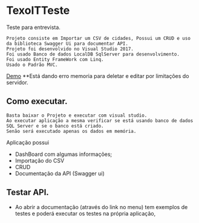 # TexoITTeste
Teste para entrevista.
```
Projeto consiste em Importar um CSV de cidades, Possui um CRUD e uso da biblioteca Swagger Ui para documentar API.
Projeto foi desenvolvido no Visual Studio 2017.
Foi usado Banco de dados LocalDB SqlServer para desenvolvimento.
Foi usado Entity FrameWork com Linq.
Usado o Padrão MVC.
```
[Demo](http://texoitteste-com.umbler.net) **Está dando erro memoria para deletar e editar por limitações do servidor.

## Como executar.
```
Basta baixar o Projeto e executar com visual studio. 
Ao executar aplicação a mesma verificar se está usando banco de dados SQL Server e se o banco está criado. 
Senão será executado apenas os dados em memória.
```
Aplicação possui 
* DashBoard com algumas informações;
* Importação do CSV
* CRUD
* Documentação da API (Swagger ui)

## Testar API.
* Ao abrir a documentação (através do link no menu) tem exemplos de testes e poderá executar os testes na própria aplicação,
